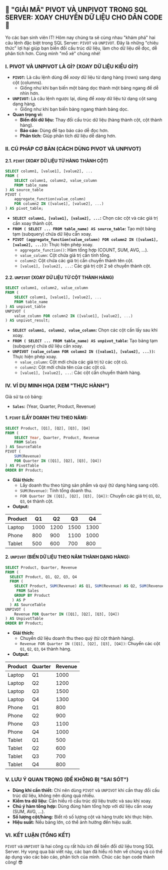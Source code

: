## **🚀 "GIẢI MÃ" PIVOT VÀ UNPIVOT TRONG SQL SERVER: XOAY CHUYỂN DỮ LIỆU CHO DÂN CODE 🚀**

Yo các bạn sinh viên IT! Hôm nay chúng ta sẽ cùng nhau "khám phá" hai câu lệnh đặc biệt trong SQL Server: `PIVOT` và `UNPIVOT`. Đây là những "chiêu thức" lợi hại giúp bạn biến đổi cấu trúc dữ liệu, làm cho dữ liệu dễ đọc, dễ phân tích hơn. Cùng mình "mổ xẻ" chúng nhé!

### **I. PIVOT VÀ UNPIVOT LÀ GÌ? (XOAY DỮ LIỆU KIỂU GÌ?)**

-   **`PIVOT`:** Là câu lệnh dùng để _xoay_ dữ liệu từ dạng hàng (rows) sang dạng cột (columns).
    -   Giống như khi bạn biến một bảng dọc thành một bảng ngang để dễ nhìn hơn.
-   **`UNPIVOT`:** Là câu lệnh ngược lại, dùng để _xoay_ dữ liệu từ dạng cột sang dạng hàng.
    -   Giống như khi bạn biến bảng ngang thành bảng dọc.
-   **Quan trọng vì:**
    -   **Biến đổi dữ liệu:** Thay đổi cấu trúc dữ liệu (hàng thành cột, cột thành hàng).
    -   **Báo cáo:** Dùng để tạo báo cáo dễ đọc hơn.
    -   **Phân tích:** Giúp phân tích dữ liệu dễ dàng hơn.

### **II. CÚ PHÁP CƠ BẢN (CÁCH DÙNG PIVOT VÀ UNPIVOT)**

#### **2.1. `PIVOT` (XOAY DỮ LIỆU TỪ HÀNG THÀNH CỘT)**

```sql
SELECT column1, [value1], [value2], ...
FROM (
    SELECT column1, column2, value_column
    FROM table_name
) AS source_table
PIVOT (
    aggregate_function(value_column)
    FOR column2 IN ([value1], [value2], ...)
) AS pivot_table;
```

-   **`SELECT column1, [value1], [value2], ...`:** Chọn các cột và các giá trị cần xoay thành cột.
-   **`FROM ( SELECT ... FROM table_name) AS source_table`:** Tạo một bảng tạm (subquery) chứa dữ liệu cần xoay.
-   **`PIVOT (aggregate_function(value_column) FOR column2 IN ([value1], [value2], ...))`:** Thực hiện phép xoay.
    -   `aggregate_function()`: Hàm tổng hợp (COUNT, SUM, AVG, ...).
    -   `value_column`: Cột chứa giá trị cần tính tổng.
    -   `column2`: Cột chứa các giá trị cần chuyển thành tên cột.
    -   `[value1], [value2], ...`: Các giá trị cột 2 sẽ chuyển thành cột.

#### **2.2. `UNPIVOT` (XOAY DỮ LIỆU TỪ CỘT THÀNH HÀNG)**

```sql
SELECT column1, column2, value_column
FROM (
    SELECT column1, [value1], [value2], ...
    FROM table_name
) AS unpivot_table
UNPIVOT (
    value_column FOR column2 IN ([value1], [value2], ...)
) AS unpivot_result;
```

-   **`SELECT column1, column2, value_column`:** Chọn các cột cần lấy sau khi xoay.
-   **`FROM ( SELECT ... FROM table_name) AS unpivot_table`:** Tạo bảng tạm (subquery) chứa dữ liệu cần xoay.
-   **`UNPIVOT (value_column FOR column2 IN ([value1], [value2], ...))`:** Thực hiện phép xoay.
    -   `value_column`: Cột mới chứa các giá trị từ các cột cũ.
    -   `column2`: Cột mới chứa tên của các cột cũ.
    -   `[value1], [value2], ...`: Các cột cần chuyển thành hàng.

### **IV. VÍ DỤ MINH HỌA (XEM "THỰC HÀNH")**

Giả sử ta có bảng:

-   **`Sales`:** (Year, Quarter, Product, Revenue)

#### **1. `PIVOT` (LẤY DOANH THU THEO NĂM):**

```sql
SELECT Product, [Q1], [Q2], [Q3], [Q4]
FROM (
    SELECT Year, Quarter, Product, Revenue
    FROM Sales
) AS SourceTable
PIVOT (
    SUM(Revenue)
    FOR Quarter IN ([Q1], [Q2], [Q3], [Q4])
) AS PivotTable
ORDER BY Product;
```

-   **Giải thích:**
    -   Lấy doanh thu theo từng sản phẩm và quý (từ dạng hàng sang cột).
    -   `SUM(Revenue)`: Tính tổng doanh thu.
    -   `FOR Quarter IN ([Q1], [Q2], [Q3], [Q4])`: Chuyển các giá trị `Q1`, `Q2`, `Q3`, `Q4` thành cột.
-   **Output:**

| Product | Q1   | Q2   | Q3   | Q4   |
| ------- | ---- | ---- | ---- | ---- |
| Laptop  | 1000 | 1200 | 1500 | 1300 |
| Phone   | 800  | 900  | 1100 | 1000 |
| Tablet  | 500  | 600  | 700  | 800  |

#### **2. `UNPIVOT` (BIẾN DỮ LIỆU THEO NĂM THÀNH DẠNG HÀNG):**

```sql
SELECT Product, Quarter, Revenue
FROM (
  SELECT Product, Q1, Q2, Q3, Q4
  FROM (
    SELECT Product, SUM(Revenue) AS Q1, SUM(Revenue) AS Q2, SUM(Revenue) AS Q3, SUM(Revenue) AS Q4
     FROM Sales
    GROUP BY Product
   ) AS P
  ) AS SourceTable
UNPIVOT (
    Revenue FOR Quarter IN ([Q1], [Q2], [Q3], [Q4])
) AS UnpivotTable
ORDER BY Product;
```

-   **Giải thích:**
    -   Chuyển dữ liệu doanh thu theo quý (từ cột thành hàng).
    -   `Revenue FOR Quarter IN ([Q1], [Q2], [Q3], [Q4])`: Chuyển các cột `Q1`, `Q2`, `Q3`, `Q4` thành hàng.
-   **Output:**

| Product | Quarter | Revenue |
| ------- | ------- | ------- |
| Laptop  | Q1      | 1000    |
| Laptop  | Q2      | 1200    |
| Laptop  | Q3      | 1500    |
| Laptop  | Q4      | 1300    |
| Phone   | Q1      | 800     |
| Phone   | Q2      | 900     |
| Phone   | Q3      | 1100    |
| Phone   | Q4      | 1000    |
| Tablet  | Q1      | 500     |
| Tablet  | Q2      | 600     |
| Tablet  | Q3      | 700     |
| Tablet  | Q4      | 800     |

### **V. LƯU Ý QUAN TRỌNG (ĐỂ KHÔNG BỊ "SAI SÓT")**

-   **Dùng khi cần thiết:** Chỉ nên dùng `PIVOT` và `UNPIVOT` khi cần thay đổi cấu trúc dữ liệu, không nên dùng quá nhiều.
-   **Kiểm tra dữ liệu:** Cần hiểu rõ cấu trúc dữ liệu trước và sau khi xoay.
-   **Chú ý hàm tổng hợp:** Dùng đúng hàm tổng hợp với dữ liệu cần xoay (SUM, AVG, ...).
-   **Số lượng cột/hàng:** Biết rõ số lượng cột và hàng trước khi thực hiện.
-   **Hiệu suất:** Nếu bảng lớn, có thể ảnh hưởng đến hiệu suất.

### **VI. KẾT LUẬN (TỔNG KẾT)**

`PIVOT` và `UNPIVOT` là hai công cụ rất hữu ích để biến đổi dữ liệu trong SQL Server. Hy vọng qua bài viết này, các bạn đã hiểu rõ hơn về chúng và có thể áp dụng vào các báo cáo, phân tích của mình. Chúc các bạn code thành công! 😎
